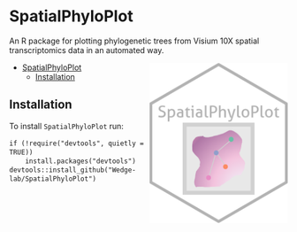 # SpatialPhyloPlot
An R package for plotting phylogenetic trees from Visium 10X spatial transcriptomics data in an automated way.

<!-- badges: start -->
<!-- badges: end -->

<img src="man/SpatialPhyloPlot.png" align="right" width="250" />

- [SpatialPhyloPlot](#spatialphyloplot)
  - [Installation](#installation)


## Installation

To install `SpatialPhyloPlot` run:
```
if (!require("devtools", quietly = TRUE))
    install.packages("devtools")
devtools::install_github("Wedge-lab/SpatialPhyloPlot")
```
